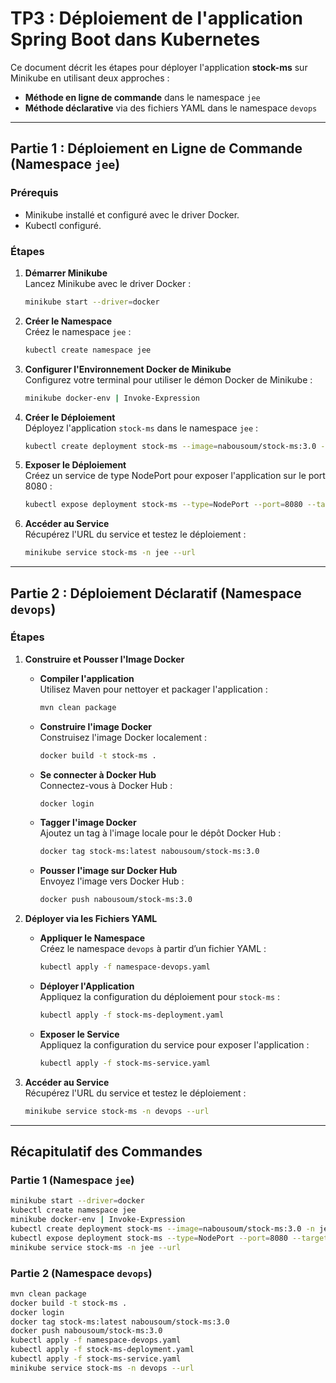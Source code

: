 
# TP3 : Déploiement de l'application Spring Boot dans Kubernetes

Ce document décrit les étapes pour déployer l'application **stock-ms** sur Minikube en utilisant deux approches :

- **Méthode en ligne de commande** dans le namespace `jee`
- **Méthode déclarative** via des fichiers YAML dans le namespace `devops`

---

## Partie 1 : Déploiement en Ligne de Commande (Namespace `jee`)

### Prérequis
- Minikube installé et configuré avec le driver Docker.
- Kubectl configuré.

### Étapes

1. **Démarrer Minikube**  
   Lancez Minikube avec le driver Docker :
   ```bash
   minikube start --driver=docker
   ```

2. **Créer le Namespace**  
   Créez le namespace `jee` :
   ```bash
   kubectl create namespace jee
   ```

3. **Configurer l'Environnement Docker de Minikube**  
   Configurez votre terminal pour utiliser le démon Docker de Minikube :
   ```bash
   minikube docker-env | Invoke-Expression
   ```

4. **Créer le Déploiement**  
   Déployez l'application `stock-ms` dans le namespace `jee` :
   ```bash
   kubectl create deployment stock-ms --image=nabousoum/stock-ms:3.0 -n jee
   ```

5. **Exposer le Déploiement**  
   Créez un service de type NodePort pour exposer l'application sur le port 8080 :
   ```bash
   kubectl expose deployment stock-ms --type=NodePort --port=8080 --target-port=8080 -n jee
   ```

6. **Accéder au Service**  
   Récupérez l'URL du service et testez le déploiement :
   ```bash
   minikube service stock-ms -n jee --url
   ```

---

## Partie 2 : Déploiement Déclaratif (Namespace `devops`)

### Étapes

1. **Construire et Pousser l'Image Docker**

   - **Compiler l'application**  
     Utilisez Maven pour nettoyer et packager l'application :
     ```bash
     mvn clean package
     ```

   - **Construire l'image Docker**  
     Construisez l'image Docker localement :
     ```bash
     docker build -t stock-ms .
     ```

   - **Se connecter à Docker Hub**  
     Connectez-vous à Docker Hub :
     ```bash
     docker login
     ```

   - **Tagger l'image Docker**  
     Ajoutez un tag à l'image locale pour le dépôt Docker Hub :
     ```bash
     docker tag stock-ms:latest nabousoum/stock-ms:3.0
     ```

   - **Pousser l'image sur Docker Hub**  
     Envoyez l'image vers Docker Hub :
     ```bash
     docker push nabousoum/stock-ms:3.0
     ```

2. **Déployer via les Fichiers YAML**

   - **Appliquer le Namespace**  
     Créez le namespace `devops` à partir d’un fichier YAML :
     ```bash
     kubectl apply -f namespace-devops.yaml
     ```

   - **Déployer l'Application**  
     Appliquez la configuration du déploiement pour `stock-ms` :
     ```bash
     kubectl apply -f stock-ms-deployment.yaml
     ```

   - **Exposer le Service**  
     Appliquez la configuration du service pour exposer l'application :
     ```bash
     kubectl apply -f stock-ms-service.yaml
     ```

3. **Accéder au Service**  
   Récupérez l'URL du service et testez le déploiement :
   ```bash
   minikube service stock-ms -n devops --url
   ```

---

## Récapitulatif des Commandes

### Partie 1 (Namespace `jee`)
```bash
minikube start --driver=docker
kubectl create namespace jee
minikube docker-env | Invoke-Expression
kubectl create deployment stock-ms --image=nabousoum/stock-ms:3.0 -n jee
kubectl expose deployment stock-ms --type=NodePort --port=8080 --target-port=8080 -n jee
minikube service stock-ms -n jee --url
```

### Partie 2 (Namespace `devops`)
```bash
mvn clean package
docker build -t stock-ms .
docker login
docker tag stock-ms:latest nabousoum/stock-ms:3.0
docker push nabousoum/stock-ms:3.0
kubectl apply -f namespace-devops.yaml
kubectl apply -f stock-ms-deployment.yaml
kubectl apply -f stock-ms-service.yaml
minikube service stock-ms -n devops --url
```
